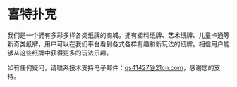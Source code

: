 # 喜特扑克

我们是一个拥有多彩多样各类纸牌的商城。拥有塑料纸牌、艺术纸牌、儿童卡通等新奇类纸牌，用户可以在我们平台看到各式各样有趣和新玩法的纸牌。相信用户能够从这些纸牌中获得更多的玩法乐趣。

如有任何疑问，请联系技术支持电子邮件：qs41427@21cn.com，感谢您的支持。
 
 
 
